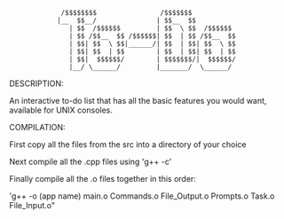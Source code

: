                  /$$$$$$$$                /$$$$$$$
                |__  $$__/               | $$__  $$
                   | $$  /$$$$$$         | $$  \ $$  /$$$$$$
                   | $$ /$$__  $$ /$$$$$$| $$  | $$ /$$__  $$
                   | $$| $$  \ $$|______/| $$  | $$| $$  \ $$
                   | $$| $$  | $$        | $$  | $$| $$  | $$
                   | $$|  $$$$$$/        | $$$$$$$/|  $$$$$$/
                   |__/ \______/         |_______/  \______/
                   

DESCRIPTION:

An interactive to-do list that has all the basic features you would want, available for UNIX consoles.

COMPILATION:

First copy all the files from the src into a directory of your choice

Next compile all the .cpp files using 'g++ -c'

Finally compile all the .o files together in this order: 

'g++ -o (app name) main.o Commands.o File_Output.o Prompts.o Task.o File_Input.o"


